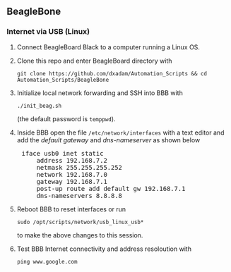 ## BeagleBone


### Internet via USB (Linux)

1) Connect BeagleBoard Black to a computer running a Linux OS.


2) Clone this repo and enter BeagleBoard directory with  

	`git clone https://github.com/dxadam/Automation_Scripts && cd Automation_Scripts/BeagleBone`  
  

3) Initialize local network forwarding and SSH into BBB with
  
	`./init_beag.sh`  
  
   (the default password is `temppwd`). 

4) Inside BBB open the file `/etc/network/interfaces` with a text editor and add the *default gateway* and *dns-nameserver* as shown below  
<pre>
    iface usb0 inet static  
        address 192.168.7.2  
        netmask 255.255.255.252  
        network 192.168.7.0  
        gateway 192.168.7.1  
        post-up route add default gw 192.168.7.1  
        dns-nameservers 8.8.8.8
</pre>

5) Reboot BBB to reset interfaces or run  
  
	`sudo /opt/scripts/network/usb_linux_usb*`  
   
   to make the above changes to this session.
  
6) Test BBB Internet connectivity and address resoloution with  
  
	`ping www.google.com`  
  

